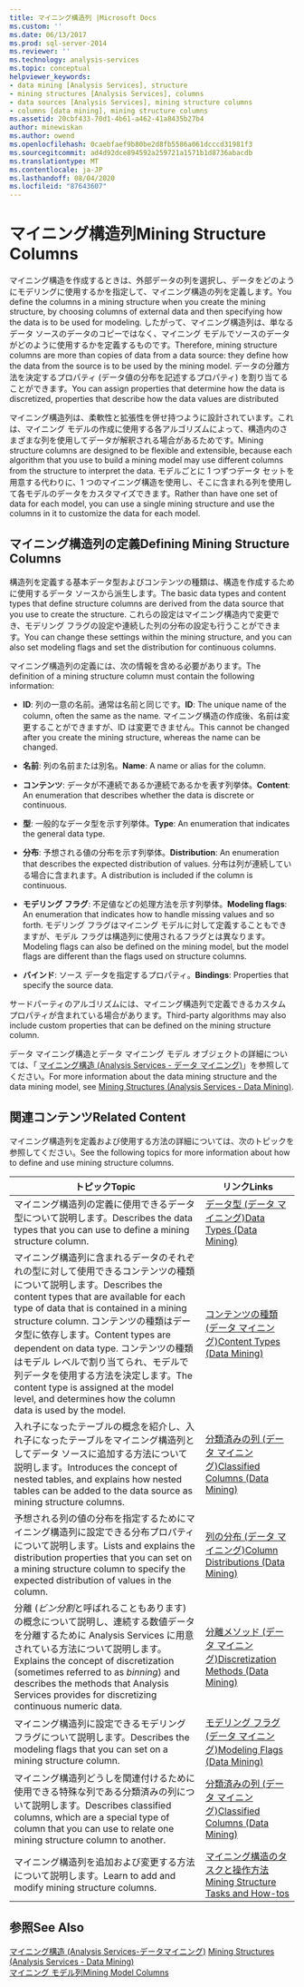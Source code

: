 ```yaml
---
title: マイニング構造列 |Microsoft Docs
ms.custom: ''
ms.date: 06/13/2017
ms.prod: sql-server-2014
ms.reviewer: ''
ms.technology: analysis-services
ms.topic: conceptual
helpviewer_keywords:
- data mining [Analysis Services], structure
- mining structures [Analysis Services], columns
- data sources [Analysis Services], mining structure columns
- columns [data mining], mining structure columns
ms.assetid: 20cbf433-70d1-4b61-a462-41a8435b27b4
author: minewiskan
ms.author: owend
ms.openlocfilehash: 0caebfaef9b80be2d8fb5586a061dcccd31981f3
ms.sourcegitcommit: ad4d92dce894592a259721a1571b1d8736abacdb
ms.translationtype: MT
ms.contentlocale: ja-JP
ms.lasthandoff: 08/04/2020
ms.locfileid: "87643607"
---
```

# <a name="mining-structure-columns"></a><span data-ttu-id="9840d-102">マイニング構造列</span><span class="sxs-lookup"><span data-stu-id="9840d-102">Mining Structure Columns</span></span>
  <span data-ttu-id="9840d-103">マイニング構造を作成するときは、外部データの列を選択し、データをどのようにモデリングに使用するかを指定して、マイニング構造の列を定義します。</span><span class="sxs-lookup"><span data-stu-id="9840d-103">You define the columns in a mining structure when you create the mining structure, by choosing columns of external data and then specifying how the data is to be used for modeling.</span></span> <span data-ttu-id="9840d-104">したがって、マイニング構造列は、単なるデータ ソースのデータのコピーではなく、マイニング モデルでソースのデータがどのように使用するかを定義するものです。</span><span class="sxs-lookup"><span data-stu-id="9840d-104">Therefore, mining structure columns are more than copies of data from a data source: they define how the data from the source is to be used by the mining model.</span></span> <span data-ttu-id="9840d-105">データの分離方法を決定するプロパティ (データ値の分布を記述するプロパティ) を割り当てることができます。</span><span class="sxs-lookup"><span data-stu-id="9840d-105">You can assign properties that determine how the data is discretized, properties that describe how the data values are distributed</span></span>  
  
 <span data-ttu-id="9840d-106">マイニング構造列は、柔軟性と拡張性を併せ持つように設計されています。これは、マイニング モデルの作成に使用する各アルゴリズムによって、構造内のさまざまな列を使用してデータが解釈される場合があるためです。</span><span class="sxs-lookup"><span data-stu-id="9840d-106">Mining structure columns are designed to be flexible and extensible, because each algorithm that you use to build a mining model may use different columns from the structure to interpret the data.</span></span> <span data-ttu-id="9840d-107">モデルごとに 1 つずつデータ セットを用意する代わりに、1 つのマイニング構造を使用し、そこに含まれる列を使用して各モデルのデータをカスタマイズできます。</span><span class="sxs-lookup"><span data-stu-id="9840d-107">Rather than have one set of data for each model, you can use a single mining structure and use the columns in it to customize the data for each model.</span></span>  
  
## <a name="defining-mining-structure-columns"></a><span data-ttu-id="9840d-108">マイニング構造列の定義</span><span class="sxs-lookup"><span data-stu-id="9840d-108">Defining Mining Structure Columns</span></span>  
 <span data-ttu-id="9840d-109">構造列を定義する基本データ型およびコンテンツの種類は、構造を作成するために使用するデータ ソースから派生します。</span><span class="sxs-lookup"><span data-stu-id="9840d-109">The basic data types and content types that define structure columns are derived from the data source that you use to create the structure.</span></span> <span data-ttu-id="9840d-110">これらの設定はマイニング構造内で変更でき、モデリング フラグの設定や連続した列の分布の設定も行うことができます。</span><span class="sxs-lookup"><span data-stu-id="9840d-110">You can change these settings within the mining structure, and you can also set modeling flags and set the distribution for continuous columns.</span></span>  
  
 <span data-ttu-id="9840d-111">マイニング構造列の定義には、次の情報を含める必要があります。</span><span class="sxs-lookup"><span data-stu-id="9840d-111">The definition of a mining structure column must contain the following information:</span></span>  
  
-   <span data-ttu-id="9840d-112">**ID**: 列の一意の名前。通常は名前と同じです。</span><span class="sxs-lookup"><span data-stu-id="9840d-112">**ID**: The unique name of the column, often the same as the name.</span></span> <span data-ttu-id="9840d-113">マイニング構造の作成後、名前は変更することができますが、ID は変更できません。</span><span class="sxs-lookup"><span data-stu-id="9840d-113">This cannot be changed after you create the mining structure, whereas the name can be changed.</span></span>  
  
-   <span data-ttu-id="9840d-114">**名前**: 列の名前または別名。</span><span class="sxs-lookup"><span data-stu-id="9840d-114">**Name**: A name or alias for the column.</span></span>  
  
-   <span data-ttu-id="9840d-115">**コンテンツ**: データが不連続であるか連続であるかを表す列挙体。</span><span class="sxs-lookup"><span data-stu-id="9840d-115">**Content**: An enumeration that describes whether the data is discrete or continuous.</span></span>  
  
-   <span data-ttu-id="9840d-116">**型**: 一般的なデータ型を示す列挙体。</span><span class="sxs-lookup"><span data-stu-id="9840d-116">**Type**: An enumeration that indicates the general data type.</span></span>  
  
-   <span data-ttu-id="9840d-117">**分布**: 予想される値の分布を示す列挙体。</span><span class="sxs-lookup"><span data-stu-id="9840d-117">**Distribution**: An enumeration that describes the expected distribution of values.</span></span> <span data-ttu-id="9840d-118">分布は列が連続している場合に含まれます。</span><span class="sxs-lookup"><span data-stu-id="9840d-118">A distribution is included if the column is continuous.</span></span>  
  
-   <span data-ttu-id="9840d-119">**モデリング フラグ**: 不足値などの処理方法を示す列挙体。</span><span class="sxs-lookup"><span data-stu-id="9840d-119">**Modeling flags**: An enumeration that indicates how to handle missing values and so forth.</span></span> <span data-ttu-id="9840d-120">モデリング フラグはマイニング モデルに対して定義することもできますが、モデル フラグは構造列に使用されるフラグとは異なります。</span><span class="sxs-lookup"><span data-stu-id="9840d-120">Modeling flags can also be defined on the mining model, but the model flags are different than the flags used on structure columns.</span></span>  
  
-   <span data-ttu-id="9840d-121">**バインド**: ソース データを指定するプロパティ。</span><span class="sxs-lookup"><span data-stu-id="9840d-121">**Bindings**: Properties that specify the source data.</span></span>  
  
 <span data-ttu-id="9840d-122">サードパーティのアルゴリズムには、マイニング構造列で定義できるカスタム プロパティが含まれている場合があります。</span><span class="sxs-lookup"><span data-stu-id="9840d-122">Third-party algorithms may also include custom properties that can be defined on the mining structure column.</span></span>  
  
 <span data-ttu-id="9840d-123">データ マイニング構造とデータ マイニング モデル オブジェクトの詳細については、「 [マイニング構造 (Analysis Services - データ マイニング)](mining-structures-analysis-services-data-mining.md)」を参照してください。</span><span class="sxs-lookup"><span data-stu-id="9840d-123">For more information about the data mining structure and the data mining model, see [Mining Structures &#40;Analysis Services - Data Mining&#41;](mining-structures-analysis-services-data-mining.md).</span></span>  
  
## <a name="related-content"></a><span data-ttu-id="9840d-124">関連コンテンツ</span><span class="sxs-lookup"><span data-stu-id="9840d-124">Related Content</span></span>  
 <span data-ttu-id="9840d-125">マイニング構造列を定義および使用する方法の詳細については、次のトピックを参照してください。</span><span class="sxs-lookup"><span data-stu-id="9840d-125">See the following topics for more information about how to define and use mining structure columns.</span></span>  
  
|<span data-ttu-id="9840d-126">トピック</span><span class="sxs-lookup"><span data-stu-id="9840d-126">Topic</span></span>|<span data-ttu-id="9840d-127">リンク</span><span class="sxs-lookup"><span data-stu-id="9840d-127">Links</span></span>|  
|-----------|-----------|  
|<span data-ttu-id="9840d-128">マイニング構造列の定義に使用できるデータ型について説明します。</span><span class="sxs-lookup"><span data-stu-id="9840d-128">Describes the data types that you can use to define a mining structure column.</span></span>|[<span data-ttu-id="9840d-129">データ型 (データ マイニング)</span><span class="sxs-lookup"><span data-stu-id="9840d-129">Data Types &#40;Data Mining&#41;</span></span>](data-types-data-mining.md)|  
|<span data-ttu-id="9840d-130">マイニング構造列に含まれるデータのそれぞれの型に対して使用できるコンテンツの種類について説明します。</span><span class="sxs-lookup"><span data-stu-id="9840d-130">Describes the content types that are available for each type of data that is contained in a mining structure column.</span></span> <span data-ttu-id="9840d-131">コンテンツの種類はデータ型に依存します。</span><span class="sxs-lookup"><span data-stu-id="9840d-131">Content types are dependent on data type.</span></span> <span data-ttu-id="9840d-132">コンテンツの種類はモデル レベルで割り当てられ、モデルで列データを使用する方法を決定します。</span><span class="sxs-lookup"><span data-stu-id="9840d-132">The content type is assigned at the model level, and determines how the column data is used by the model.</span></span>|[<span data-ttu-id="9840d-133">コンテンツの種類 (データ マイニング)</span><span class="sxs-lookup"><span data-stu-id="9840d-133">Content Types &#40;Data Mining&#41;</span></span>](content-types-data-mining.md)|  
|<span data-ttu-id="9840d-134">入れ子になったテーブルの概念を紹介し、入れ子になったテーブルをマイニング構造列としてデータ ソースに追加する方法について説明します。</span><span class="sxs-lookup"><span data-stu-id="9840d-134">Introduces the concept of nested tables, and explains how nested tables can be added to the data source as mining structure columns.</span></span>|[<span data-ttu-id="9840d-135">分類済みの列 (データ マイニング)</span><span class="sxs-lookup"><span data-stu-id="9840d-135">Classified Columns &#40;Data Mining&#41;</span></span>](classified-columns-data-mining.md)|  
|<span data-ttu-id="9840d-136">予想される列の値の分布を指定するためにマイニング構造列に設定できる分布プロパティについて説明します。</span><span class="sxs-lookup"><span data-stu-id="9840d-136">Lists and explains the distribution properties that you can set on a mining structure column to specify the expected distribution of values in the column.</span></span>|[<span data-ttu-id="9840d-137">列の分布 (データ マイニング)</span><span class="sxs-lookup"><span data-stu-id="9840d-137">Column Distributions &#40;Data Mining&#41;</span></span>](column-distributions-data-mining.md)|  
|<span data-ttu-id="9840d-138">分離 (*ビン分割*と呼ばれることもあります) の概念について説明し、連続する数値データを分離するために Analysis Services に用意されている方法について説明します。</span><span class="sxs-lookup"><span data-stu-id="9840d-138">Explains the concept of discretization (sometimes referred to as *binning*) and describes the methods that Analysis Services provides for discretizing continuous numeric data.</span></span>|[<span data-ttu-id="9840d-139">分離メソッド (データ マイニング)</span><span class="sxs-lookup"><span data-stu-id="9840d-139">Discretization Methods &#40;Data Mining&#41;</span></span>](discretization-methods-data-mining.md)|  
|<span data-ttu-id="9840d-140">マイニング構造列に設定できるモデリング フラグについて説明します。</span><span class="sxs-lookup"><span data-stu-id="9840d-140">Describes the modeling flags that you can set on a mining structure column.</span></span>|[<span data-ttu-id="9840d-141">モデリング フラグ (データ マイニング)</span><span class="sxs-lookup"><span data-stu-id="9840d-141">Modeling Flags &#40;Data Mining&#41;</span></span>](modeling-flags-data-mining.md)|  
|<span data-ttu-id="9840d-142">マイニング構造列どうしを関連付けるために使用できる特殊な列である分類済みの列について説明します。</span><span class="sxs-lookup"><span data-stu-id="9840d-142">Describes classified columns, which are a special type of column that you can use to relate one mining structure column to another.</span></span>|[<span data-ttu-id="9840d-143">分類済みの列 (データ マイニング)</span><span class="sxs-lookup"><span data-stu-id="9840d-143">Classified Columns &#40;Data Mining&#41;</span></span>](classified-columns-data-mining.md)|  
|<span data-ttu-id="9840d-144">マイニング構造列を追加および変更する方法について説明します。</span><span class="sxs-lookup"><span data-stu-id="9840d-144">Learn to add and modify mining structure columns.</span></span>|[<span data-ttu-id="9840d-145">マイニング構造のタスクと操作方法</span><span class="sxs-lookup"><span data-stu-id="9840d-145">Mining Structure Tasks and How-tos</span></span>](mining-structure-tasks-and-how-tos.md)|  
  
## <a name="see-also"></a><span data-ttu-id="9840d-146">参照</span><span class="sxs-lookup"><span data-stu-id="9840d-146">See Also</span></span>  
 <span data-ttu-id="9840d-147">[マイニング構造 &#40;Analysis Services-データマイニング&#41;](mining-structures-analysis-services-data-mining.md) </span><span class="sxs-lookup"><span data-stu-id="9840d-147">[Mining Structures &#40;Analysis Services - Data Mining&#41;](mining-structures-analysis-services-data-mining.md) </span></span>  
 [<span data-ttu-id="9840d-148">マイニング モデル列</span><span class="sxs-lookup"><span data-stu-id="9840d-148">Mining Model Columns</span></span>](mining-model-columns.md)  
  
  
